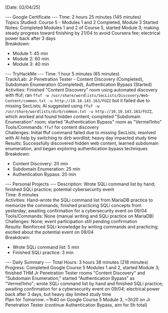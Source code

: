 [Date: 02/04/25]

--- Google Certificate ---
Time: 2 hours 25 minutes (145 minutes)  
Topics Studied: Course 5 - Modules 1 and 2 Completed, Module 3 Started  
Notes: Completed Modules 1 and 2 of Course 5, started Module 3; making steady progress toward finishing by 21/04 to avoid Coursera fee; electrical power back after 3 days  
Breakdown:  
- Module 1: 45 min  
- Module 2: 60 min  
- Module 3: 40 min  

--- TryHackMe ---
Time: 1 hour 5 minutes (65 minutes)  
Track/Lab: Jr Penetration Tester - Content Discovery (Completed), Subdomain Enumeration (Completed), Authentication Bypass (Started)  
Activities: Finished "Content Discovery" room using automated discovery with ffuf; ran `ffuf -w /usr/share/wordlists/SecLists/Discovery/Web-Content/common.txt -u http://10.10.143.163/FUZZ` but it failed due to missing SecLists; AI suggested using `ffuf -w /usr/share/wordlists/dirb/common.txt -u http://10.10.143.163/FUZZ`, which worked and found hidden content; completed "Subdomain Enumeration" room; started "Authentication Bypass" room as "Vermel1nho"  
Tools/Commands: `ffuf` for content discovery  
Challenges: Initial ffuf command failed due to missing SecLists; resolved with AI help by switching to dirb wordlist; heavy day impacted study time  
Results: Successfully discovered hidden web content, learned subdomain enumeration, and began exploring authentication bypass techniques  
Breakdown:  
- Content Discovery: 20 min  
- Subdomain Enumeration: 25 min  
- Authentication Bypass: 20 min  

--- Personal Projects ---
Description: Wrote SQLi command list by hand; finished SQLi practice; potential cybersecurity event  
Time: 8 minutes  
Activities: Hand-wrote the SQLi command list from MariaDB practice to memorize the commands; finished practicing SQLi concepts from yesterday; awaiting confirmation for a cybersecurity event on 09/04  
Tools/Commands: None (manual writing and SQLi practice on MariaDB)  
Challenges: None; event participation still pending confirmation  
Results: Reinforced SQLi knowledge by writing commands and practicing; excited about the potential event on 09/04  
Breakdown:  
- Wrote SQLi command list: 5 min  
- Finished SQLi practice: 3 min  

--- Daily Summary ---
Total Hours: 3 hours 38 minutes (218 minutes)  
Progress: Completed Google Course 5 Modules 1 and 2, started Module 3; finished THM Jr Penetration Tester rooms "Content Discovery" and "Subdomain Enumeration," started "Authentication Bypass" as "Vermel1nho"; wrote SQLi command list by hand and finished SQLi practice; awaiting confirmation for a cybersecurity event on 09/04; electrical power back after 3 days, but heavy day limited study time  
Plan for Tomorrow: ~1h40 on Google Course 5 Module 3, ~3h20 on Jr Penetration Tester (continue Authentication Bypass, aim for 5h total)  
